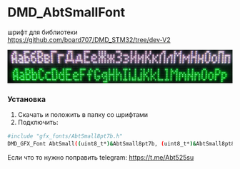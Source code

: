 # DMD_AbtSmallFont

шрифт для библиотеки https://github.com/board707/DMD_STM32/tree/dev-V2

<p align="center">
  <img src="https://github.com/asultanov/DMD_AbtSmallFont/blob/master/123.jpg?raw=true">
</p>


### Установка

1) Скачать и положить в папку со шрифтами
2) Подключить:

```bash
#include "gfx_fonts/AbtSmall8pt7b.h"
DMD_GFX_Font AbtSmall((uint8_t*)&AbtSmall8pt7b, (uint8_t*)&AbtSmall8pt8b_rus, 0x80, 9);
```
Если что то нужно поправить telegram: https://t.me/Abt525su
